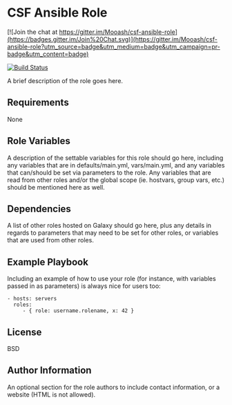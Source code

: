 CSF Ansible Role
=========

[![Join the chat at https://gitter.im/Mooash/csf-ansible-role](https://badges.gitter.im/Join%20Chat.svg)](https://gitter.im/Mooash/csf-ansible-role?utm_source=badge&utm_medium=badge&utm_campaign=pr-badge&utm_content=badge)

[![Build Status](https://travis-ci.org/Mooash/csf-ansible-role.svg?branch=master)](https://travis-ci.org/Mooash/csf-ansible-role)

A brief description of the role goes here.

Requirements
------------

None

Role Variables
--------------

A description of the settable variables for this role should go here, including any variables that are in defaults/main.yml, vars/main.yml, and any variables that can/should be set via parameters to the role. Any variables that are read from other roles and/or the global scope (ie. hostvars, group vars, etc.) should be mentioned here as well.

Dependencies
------------

A list of other roles hosted on Galaxy should go here, plus any details in regards to parameters that may need to be set for other roles, or variables that are used from other roles.

Example Playbook
----------------

Including an example of how to use your role (for instance, with variables passed in as parameters) is always nice for users too:

    - hosts: servers
      roles:
         - { role: username.rolename, x: 42 }

License
-------

BSD

Author Information
------------------

An optional section for the role authors to include contact information, or a website (HTML is not allowed).
